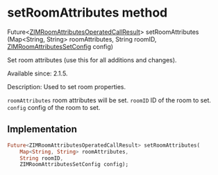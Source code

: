 


# setRoomAttributes method








Future&lt;[ZIMRoomAttributesOperatedCallResult](../../zego_uikit_prebuilt_live_audio_room/ZIMRoomAttributesOperatedCallResult-class.md)> setRoomAttributes
(Map&lt;String, String> roomAttributes, String roomID, [ZIMRoomAttributesSetConfig](../../zego_uikit_prebuilt_live_audio_room/ZIMRoomAttributesSetConfig-class.md) config)





<p>Set room attributes (use this for all additions and changes).</p>
<p>Available since: 2.1.5.</p>
<p>Description: Used to set room properties.</p>
<p><code>roomAttributes</code> room attributes will be set.
<code>roomID</code> ID of the room to set.
<code>config</code> config of the room to set.</p>



## Implementation

```dart
Future<ZIMRoomAttributesOperatedCallResult> setRoomAttributes(
    Map<String, String> roomAttributes,
    String roomID,
    ZIMRoomAttributesSetConfig config);
```







